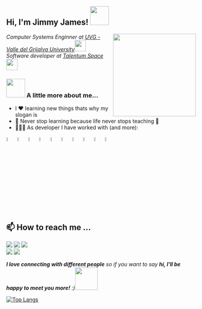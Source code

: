 <h2> Hi, I'm Jimmy James! <img src="https://media.giphy.com/media/mGcNjsfWAjY5AEZNw6/giphy.gif" width="50"></h2>

<img align="right"  src="https://octodex.github.com/images/jetpacktocat.png" width="220" height="220"/>

<p><em>Computer Systems Enginner at <a href="https://www.aliatuniversidades.com.mx/uvg/">UVG - Valle del Grijalva University</a><img src="https://media.giphy.com/media/fYSnHlufseco8Fh93Z/giphy.gif" width="30">
 </br>Software developer at <a href="https://talentum.space/">Talentum Space</a><img src="https://media.giphy.com/media/WUlplcMpOCEmTGBtBW/giphy.gif" width="30"> 
</em></p>




### <img src="https://media.giphy.com/media/VgCDAzcKvsR6OM0uWg/giphy.gif" width="50"> A little more about me...  

- I ❤️  learning new things thats why my slogan is
- 📖 Never stop learning because life never stops teaching 📖
- 👩🏻‍💻 As developer I have worked with (and more):
 
 
<img width="5%" src="https://img.icons8.com/color/48/000000/c-plus-plus-logo.png">
<img width="5%" src="https://img.icons8.com/color/48/000000/c-programming.png">
<img width="5%" src="https://img.icons8.com/color/48/000000/c-sharp-logo-2.png"> 
<img width="5%" src="https://img.icons8.com/color/48/000000/python--v1.png">
<img width="5%" src="https://img.icons8.com/fluency/48/000000/powershell-ise.png">
<img width="5%" src="https://img.icons8.com/color/48/000000/html-5--v1.png">
<img width="5%" src="https://img.icons8.com/fluency/48/000000/visual-basic.png">
<img width="5%" src="https://img.icons8.com/fluent/48/000000/mysql-logo.png">
<img width="5%" src="https://d33wubrfki0l68.cloudfront.net/feaada461e74a3ed42d05523bef94fb0606e7b4c/5b1cf/static/img/jpvhawjmag-1200.png">
<img width="5%" src="https://cloud-cdn.safe.com/fmehub/fmeprojectversion/safe-lab/dynamicenginereassign/item-logo/1589307461.png">

 
 ##  📫 How to reach me ...
<code><a href="https://www.linkedin.com/in/jimmyjameslm/"><img src="https://img.shields.io/badge/-LinkedIn-%230077B5?style=for-the-badge&logo=linkedin&logoColor=white"></a></code>
<code><a href="https://www.youtube.com/jimmyjameslm"><img src="https://img.shields.io/badge/YouTube-FF0000?style=for-the-badge&logo=youtube&logoColor=white"></a></code>
<code><a href = "mailto:jimmyjameslopez8@gmail.com"><img src="https://img.shields.io/badge/-Gmail-CC352A?style=for-the-badge&logo=gmail&logoColor=white" target="_blank"></a>
</code>
<code><a href="https://stackoverflow.com/users/14452043/jimmy-j"><img src="https://img.shields.io/badge/StackOverFlow-F48024?style=for-the-badge&logo=StackOverFlow&logoColor=white"></a></code>
<code><a href="https://codepen.io/jimmyjames404"><img src="https://img.shields.io/badge/CodePen-000000?style=for-the-badge&logo=CodePen&logoColor=white"></a></code>
 
<em><b>I love connecting with different people</b> so if you want to say <b>hi, I'll be happy to meet you more!</b> :)</em><img src="https://media.giphy.com/media/LnQjpWaON8nhr21vNW/giphy.gif" width="60"> 

 [![Top Langs](https://github-readme-stats.vercel.app/api/top-langs/?username=JimmyJames404&layout=compact&theme=gotham)](https://github.com/JimmyJames404/github-readme-stats)
 


<!---
JimmyJames404/JimmyJames404 is a ✨ special ✨ repository because its `README.md` (this file) appears on your GitHub profile.
You can click the Preview link to take a look at your changes.
--->

